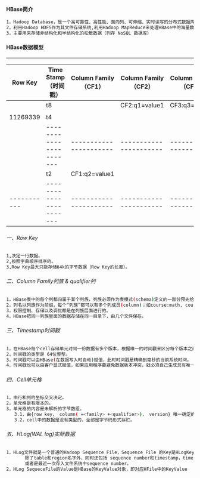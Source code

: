 #### HBase简介
```bash
1，Hadoop Database，是一个高可靠性、高性能、面向列、可伸缩、实时读写的分布式数据库
2，利用Hadoop HDFS作为其文件存储系统,利用Hadoop MapReduce来处理HBase中的海量数据,利用Zookeeper作为其分布式协同服务
3，主要用来存储非结构化和半结构化的松散数据（列存 NoSQL 数据库）
```

#### HBase数据模型
----------------------------------------------------------------------------------------------------------
|  Row Key  |  Time Stamp（时间戳）    |  Column Family（CF1） |  Column Family（CF2） |  Column Family（CF2）|
|-----------|---------------------- |--------------------- |----------------------|----------------------|
|           |           t8          |                      |   CF2:q1=value1      |    CF3:q3=value3     |
|           |                       |                      |                      |                      |
| 11269339  |           t4          |                      |                      |                      |
|           |-----------------------|----------------------|----------------------|----------------------|
|           |           t2          |     CF1:q2=value1    |                      |                      |
|-----------|-----------------------|----------------------|----------------------|----------------------|
###### 一、Row Key
```bash
1,决定一行数据。
2,按照字典顺序排序的。
3,Row Key最大只能存储64k的字节数据（Row Key的长度）。
```
###### 二、Column Family列族  & qualifier列
```bash
1，HBase表中的每个列都归属于某个列族，列族必须作为表模式(schema)定义的一部分预先给出。如 create ‘test’, ‘course’（创建表时可以不给列，但一定要给列族）。
2，列名以列族作为前缀，每个“列族”都可以有多个列成员(column)；如course:math, course:english, 新的列族成员（列）可以随后按需、动态加入。
3，权限控制、存储以及调优都是在列族层面进行的。
4，HBase把同一列族里面的数据存储在同一目录下，由几个文件保存。
```

###### 三、Timestamp时间戳
```bash
1，在HBase每个cell存储单元对同一份数据有多个版本，根据唯一的时间戳来区分每个版本之间的差异，不同版本的数据按照时间倒序排序，最新的数据版本排在最前面。
2，时间戳的类型是 64位整型。
3，时间戳可以由HBase(在数据写入时自动)赋值，此时时间戳是精确到毫秒的当前系统时间。
4，时间戳也可以由客户显式赋值，如果应用程序要避免数据版本冲突，就必须自己生成具有唯一性的时间戳。
```

###### 四、Cell单元格
```bash
1，由行和列的坐标交叉决定。
2，单元格是有版本的。
3，单元格的内容是未解析的字节数组。
   3.1，由{row key， column( =<family> +<qualifier>)， version} 唯一确定的单元。
   3.2，cell中的数据是没有类型的，全部是字节码形式存贮。
```

###### 五、HLog(WAL log)实际数据
```bash
1，HLog文件就是一个普通的Hadoop Sequence File，Sequence File 的Key是HLogKey对象，HLogKey中记录了写入数据的归属信息，
       除了table和region名字外，同时还包括 sequence number和timestamp，timestamp是” 写入时间”，sequence number的起始值为0，
       或者是最近一次存入文件系统中sequence number。
2，HLog SequeceFile的Value是HBase的KeyValue对象，即对应HFile中的KeyValue
```
